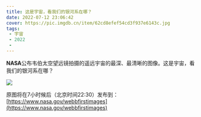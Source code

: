 ```yaml
---
title: 这是宇宙，看我们的银河系在哪？
date: 2022-07-12 23:06:42
cover: https://pic.imgdb.cn/item/62cd8efef54cd3f937e6143c.jpg
tags:
 - 宇宙
 - 2022
 - 
---
```


**NASA**公布韦伯太空望远镜拍摄的遥远宇宙的最深、最清晰的图像。这是宇宙，看我们的银河系在哪？

![](https://pic.imgdb.cn/item/62cd8efef54cd3f937e6143c.jpg)

原图将在7小时候后（北京时间22:30）发布到：
[https://www.nasa.gov/webbfirstimages](https://www.nasa.gov/webbfirstimages)